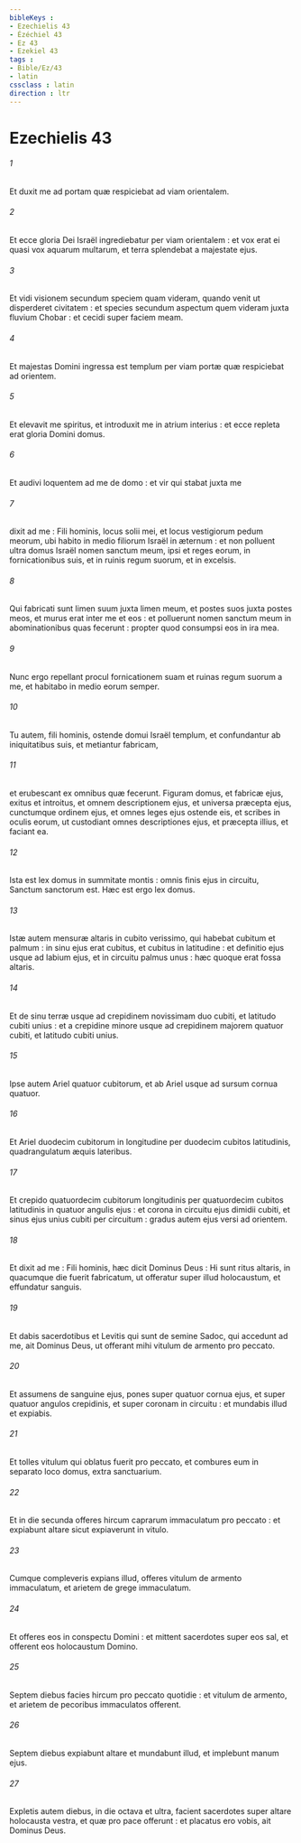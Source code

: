```yaml
---
bibleKeys : 
- Ezechielis 43
- Ézéchiel 43
- Ez 43
- Ezekiel 43
tags : 
- Bible/Ez/43
- latin
cssclass : latin
direction : ltr
---
```


# Ezechielis 43

###### 1
Et duxit me ad portam quæ respiciebat ad viam orientalem.
###### 2
Et ecce gloria Dei Israël ingrediebatur per viam orientalem : et vox erat ei quasi vox aquarum multarum, et terra splendebat a majestate ejus.
###### 3
Et vidi visionem secundum speciem quam videram, quando venit ut disperderet civitatem : et species secundum aspectum quem videram juxta fluvium Chobar : et cecidi super faciem meam.
###### 4
Et majestas Domini ingressa est templum per viam portæ quæ respiciebat ad orientem.
###### 5
Et elevavit me spiritus, et introduxit me in atrium interius : et ecce repleta erat gloria Domini domus.
###### 6
Et audivi loquentem ad me de domo : et vir qui stabat juxta me
###### 7
dixit ad me : Fili hominis, locus solii mei, et locus vestigiorum pedum meorum, ubi habito in medio filiorum Israël in æternum : et non polluent ultra domus Israël nomen sanctum meum, ipsi et reges eorum, in fornicationibus suis, et in ruinis regum suorum, et in excelsis.
###### 8
Qui fabricati sunt limen suum juxta limen meum, et postes suos juxta postes meos, et murus erat inter me et eos : et polluerunt nomen sanctum meum in abominationibus quas fecerunt : propter quod consumpsi eos in ira mea.
###### 9
Nunc ergo repellant procul fornicationem suam et ruinas regum suorum a me, et habitabo in medio eorum semper.
###### 10
Tu autem, fili hominis, ostende domui Israël templum, et confundantur ab iniquitatibus suis, et metiantur fabricam,
###### 11
et erubescant ex omnibus quæ fecerunt. Figuram domus, et fabricæ ejus, exitus et introitus, et omnem descriptionem ejus, et universa præcepta ejus, cunctumque ordinem ejus, et omnes leges ejus ostende eis, et scribes in oculis eorum, ut custodiant omnes descriptiones ejus, et præcepta illius, et faciant ea.
###### 12
Ista est lex domus in summitate montis : omnis finis ejus in circuitu, Sanctum sanctorum est. Hæc est ergo lex domus.
###### 13
Istæ autem mensuræ altaris in cubito verissimo, qui habebat cubitum et palmum : in sinu ejus erat cubitus, et cubitus in latitudine : et definitio ejus usque ad labium ejus, et in circuitu palmus unus : hæc quoque erat fossa altaris.
###### 14
Et de sinu terræ usque ad crepidinem novissimam duo cubiti, et latitudo cubiti unius : et a crepidine minore usque ad crepidinem majorem quatuor cubiti, et latitudo cubiti unius.
###### 15
Ipse autem Ariel quatuor cubitorum, et ab Ariel usque ad sursum cornua quatuor.
###### 16
Et Ariel duodecim cubitorum in longitudine per duodecim cubitos latitudinis, quadrangulatum æquis lateribus.
###### 17
Et crepido quatuordecim cubitorum longitudinis per quatuordecim cubitos latitudinis in quatuor angulis ejus : et corona in circuitu ejus dimidii cubiti, et sinus ejus unius cubiti per circuitum : gradus autem ejus versi ad orientem.
###### 18
Et dixit ad me : Fili hominis, hæc dicit Dominus Deus : Hi sunt ritus altaris, in quacumque die fuerit fabricatum, ut offeratur super illud holocaustum, et effundatur sanguis.
###### 19
Et dabis sacerdotibus et Levitis qui sunt de semine Sadoc, qui accedunt ad me, ait Dominus Deus, ut offerant mihi vitulum de armento pro peccato.
###### 20
Et assumens de sanguine ejus, pones super quatuor cornua ejus, et super quatuor angulos crepidinis, et super coronam in circuitu : et mundabis illud et expiabis.
###### 21
Et tolles vitulum qui oblatus fuerit pro peccato, et combures eum in separato loco domus, extra sanctuarium.
###### 22
Et in die secunda offeres hircum caprarum immaculatum pro peccato : et expiabunt altare sicut expiaverunt in vitulo.
###### 23
Cumque compleveris expians illud, offeres vitulum de armento immaculatum, et arietem de grege immaculatum.
###### 24
Et offeres eos in conspectu Domini : et mittent sacerdotes super eos sal, et offerent eos holocaustum Domino.
###### 25
Septem diebus facies hircum pro peccato quotidie : et vitulum de armento, et arietem de pecoribus immaculatos offerent.
###### 26
Septem diebus expiabunt altare et mundabunt illud, et implebunt manum ejus.
###### 27
Expletis autem diebus, in die octava et ultra, facient sacerdotes super altare holocausta vestra, et quæ pro pace offerunt : et placatus ero vobis, ait Dominus Deus.
